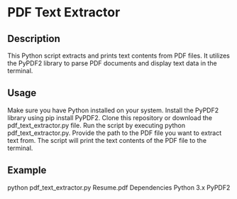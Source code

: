 # PDF Text Extractor
## Description
This Python script extracts and prints text contents from PDF files. It utilizes the PyPDF2 library to parse PDF documents and display text data in the terminal.

## Usage
Make sure you have Python installed on your system.
Install the PyPDF2 library using pip install PyPDF2.
Clone this repository or download the pdf_text_extractor.py file.
Run the script by executing python pdf_text_extractor.py.
Provide the path to the PDF file you want to extract text from.
The script will print the text contents of the PDF file to the terminal.
## Example

python pdf_text_extractor.py Resume.pdf
Dependencies
Python 3.x
PyPDF2